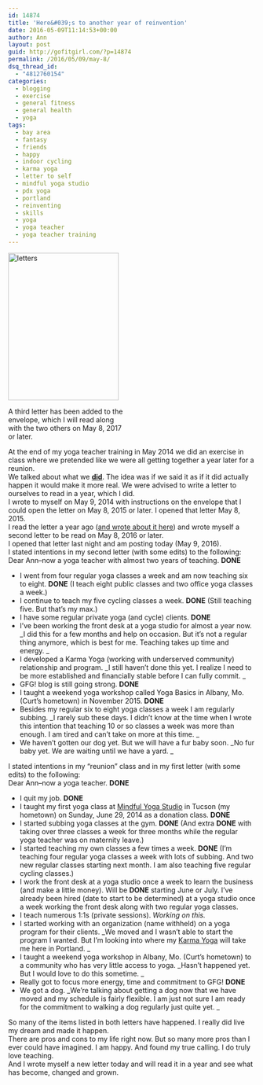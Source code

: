 ```yaml
---
id: 14874
title: 'Here&#039;s to another year of reinvention'
date: 2016-05-09T11:14:53+00:00
author: Ann
layout: post
guid: http://gofitgirl.com/?p=14874
permalink: /2016/05/09/may-8/
dsq_thread_id:
  - "4812760154"
categories:
  - blogging
  - exercise
  - general fitness
  - general health
  - yoga
tags:
  - bay area
  - fantasy
  - friends
  - happy
  - indoor cycling
  - karma yoga
  - letter to self
  - mindful yoga studio
  - pdx yoga
  - portland
  - reinventing
  - skills
  - yoga
  - yoga teacher
  - yoga teacher training
---
```

<div id="attachment_14887" style="width: 235px" class="wp-caption alignleft">
  <a href="http://gofitgirl.com/2016/05/may-8/letters-1/" rel="attachment wp-att-14887"><img class="size-medium wp-image-14887" src="http://gofitgirl.com/wp-content/uploads/2016/05/letters-1-225x300.jpg" alt="letters" width="225" height="300" /></a>
  
  <p class="wp-caption-text">
    A third letter has been added to the envelope, which I will read along with the two others on May 8, 2017 or later.
  </p>
</div>

  
At the end of my yoga teacher training in May 2014 we did an exercise in class where we pretended like we were all getting together a year later for a reunion.  
We talked about what we <span style="text-decoration: underline;"><strong>did</strong></span>. The idea was if we said it as if it did actually happen it would make it more real. We were advised to write a letter to ourselves to read in a year, which I did.  
I wrote to myself on May 9, 2014 with instructions on the envelope that I could open the letter on May 8, 2015 or later. I opened that letter May 8, 2015.  
I read the letter a year ago ([and wrote about it here](http://gofitgirl.com/2015/05/fantasy/)) and wrote myself a second letter to be read on May 8, 2016 or later.  
I opened that letter last night and am posting today (May 9, 2016).  
<span id="sample-permalink"></span>I stated intentions in my second letter (with some edits) to the following:  
Dear Ann&#8211;now a yoga teacher with almost two years of teaching. **DONE**

  * I went from four regular yoga classes a week and am now teaching six to eight. **DONE** (I teach eight public classes and two office yoga classes a week.)
  * I continue to teach my five cycling classes a week. **DONE** (Still teaching five. But that&#8217;s my max.)
  * I have some regular private yoga (and cycle) clients. **DONE**
  * I&#8217;ve been working the front desk at a yoga studio for almost a year now. _I did this for a few months and help on occasion. But it&#8217;s not a regular thing anymore, which is best for me. Teaching takes up time and energy. _
  * I developed a Karma Yoga (working with underserved community) relationship and program. _I still haven&#8217;t done this yet. I realize I need to be more established and financially stable before I can fully commit. _
  * GFG! blog is still going strong. **DONE**
  * I taught a weekend yoga workshop called Yoga Basics in Albany, Mo. (Curt&#8217;s hometown) in November 2015. **DONE**
  * Besides my regular six to eight yoga classes a week I am regularly subbing. _I rarely sub these days. I didn&#8217;t know at the time when I wrote this intention that teaching 10 or so classes a week was more than enough. I am tired and can&#8217;t take on more at this time. _
  * We haven&#8217;t gotten our dog yet. But we will have a fur baby soon. _No fur baby yet. We are waiting until we have a yard. _

I stated intentions in my &#8220;reunion&#8221; class and in my first letter (with some edits) to the following:  
Dear Ann&#8211;now a yoga teacher. **DONE**

  * I quit my job. **DONE**
  * I taught my first yoga class at [Mindful Yoga Studio](http://www.mindfulyogatucson.com) in Tucson (my hometown) on Sunday, June 29, 2014 as a donation class. **DONE**
  * I started subbing yoga classes at the gym. **DONE** (And extra **DONE** with taking over three classes a week for three months while the regular yoga teacher was on maternity leave.)
  * I started teaching my own classes a few times a week. **DONE** (I&#8217;m teaching four regular yoga classes a week with lots of subbing. And two new regular classes starting next month. I am also teaching five regular cycling classes.)
  * I work the front desk at a yoga studio once a week to learn the business (and make a little money). Will be **DONE** starting June or July. I&#8217;ve already been hired (date to start to be determined) at a yoga studio once a week working the front desk along with two regular yoga classes.
  * I teach numerous 1:1s (private sessions). _Working on this._
  * I started working with an organization (name withheld) on a yoga program for their clients. _We moved and I wasn&#8217;t able to start the program I wanted. But I&#8217;m looking into where my [Karma Yoga](http://www.yogajournal.com/article/philosophy/do-yoga-do-good/) will take me here in Portland. _
  * I taught a weekend yoga workshop in Albany, Mo. (Curt&#8217;s hometown) to a community who has very little access to yoga. _Hasn&#8217;t happened yet. But I would love to do this sometime. _
  * Really got to focus more energy, time and commitment to GFG! **DONE**
  * We got a dog. _We&#8217;re talking about getting a dog now that we have moved and my schedule is fairly flexible. I am just not sure I am ready for the commitment to walking a dog regularly just quite yet. _

So many of the items listed in both letters have happened. I really did live my dream and made it happen.  
There are pros and cons to my life right now. But so many more pros than I ever could have imagined. I am happy. And found my true calling. I do truly love teaching.  
And I wrote myself a new letter today and will read it in a year and see what has become, changed and grown.